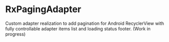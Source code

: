 # RxPagingAdapter
Custom adapter realization to add pagination for Android RecyclerView with fully controllable adapter items list and loading status footer. (Work in progress)
